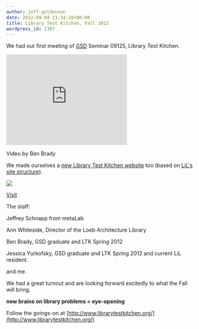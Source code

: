 ```yaml
---
author: jeff-goldenson
date: 2012-09-04 21:34:20+00:00
title: Library Test Kitchen, Fall 2012
wordpress_id: 1397
---
```


We had our first meeting of [GSD](http://www.gsd.harvard.edu/) Seminar 09125, Library Test Kitchen.

<div class="embed-container"><iframe title="Library Test Kitchen" width="320" height="240" src="http://player.vimeo.com/video/48328285" frameborder="0" allowfullscreen></iframe></div>

Video by Ben Brady

We made ourselves a [new Library Test Kitchen website](http://www.librarytestkitchen.org/) too (based on [LiL's site structure](https://github.com/harvard-lil/website)).

![](https://lil-blog-media.s3.amazonaws.com/2012/09/ltk-website.png)

[Visit](http://www.librarytestkitchen.org/)

The staff:

Jeffrey Schnapp from metaLab

Ann Whiteside, Director of the Loeb Architecture Library

Ben Brady, GSD graduate and LTK Spring 2012

Jessica Yurkofsky, GSD graduate and LTK Spring 2012 and current LiL resident.

and me.

We had a great turnout and are looking forward excitedly to what the Fall will bring.

**new brains on library problems = eye-opening**

Follow the goings-on at [http://www.librarytestkitchen.org/](http://www.librarytestkitchen.org/)
